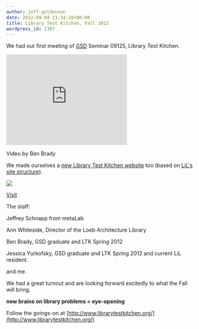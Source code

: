 ```yaml
---
author: jeff-goldenson
date: 2012-09-04 21:34:20+00:00
title: Library Test Kitchen, Fall 2012
wordpress_id: 1397
---
```


We had our first meeting of [GSD](http://www.gsd.harvard.edu/) Seminar 09125, Library Test Kitchen.

<div class="embed-container"><iframe title="Library Test Kitchen" width="320" height="240" src="http://player.vimeo.com/video/48328285" frameborder="0" allowfullscreen></iframe></div>

Video by Ben Brady

We made ourselves a [new Library Test Kitchen website](http://www.librarytestkitchen.org/) too (based on [LiL's site structure](https://github.com/harvard-lil/website)).

![](https://lil-blog-media.s3.amazonaws.com/2012/09/ltk-website.png)

[Visit](http://www.librarytestkitchen.org/)

The staff:

Jeffrey Schnapp from metaLab

Ann Whiteside, Director of the Loeb Architecture Library

Ben Brady, GSD graduate and LTK Spring 2012

Jessica Yurkofsky, GSD graduate and LTK Spring 2012 and current LiL resident.

and me.

We had a great turnout and are looking forward excitedly to what the Fall will bring.

**new brains on library problems = eye-opening**

Follow the goings-on at [http://www.librarytestkitchen.org/](http://www.librarytestkitchen.org/)
